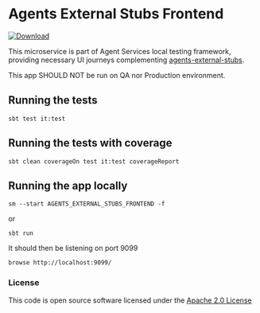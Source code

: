 # Agents External Stubs Frontend

[ ![Download](https://api.bintray.com/packages/hmrc/releases/agents-external-stubs-frontend/images/download.svg) ](https://bintray.com/hmrc/releases/agents-external-stubs-frontend/_latestVersion)

This microservice is part of Agent Services local testing framework, 
providing necessary UI journeys complementing [agents-external-stubs](https://github.com/hmrc/agents-external-stubs).

This app SHOULD NOT be run on QA nor Production environment.

## Running the tests

    sbt test it:test

## Running the tests with coverage

    sbt clean coverageOn test it:test coverageReport

## Running the app locally

    sm --start AGENTS_EXTERNAL_STUBS_FRONTEND -f
    
or
    
    sbt run

It should then be listening on port 9099

    browse http://localhost:9099/

### License


This code is open source software licensed under the [Apache 2.0 License]("http://www.apache.org/licenses/LICENSE-2.0.html")
